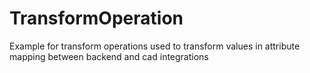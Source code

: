 # TransformOperation
Example for transform operations used to transform values in attribute mapping between backend and cad integrations
